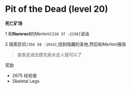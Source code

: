 # Pit of the Dead (level 20)
**死亡矿场**

1 和**Namract**的*Merloni*`[210 37 -2150]`说话

2 探索巨坑`[356 58 -1914]`,找到隐藏的圣地,然后和*Merloni*报告

>直直走进去摸完泉水走人就可以了


奖励

+ 2675 经验值 
+ Skeletal Legs